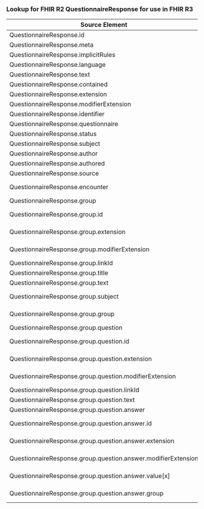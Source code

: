### Lookup for FHIR R2 QuestionnaireResponse for use in FHIR R3

| Source Element | Usage | Target |
| -------------- | ----- | ------ |
| QuestionnaireResponse.id | UseElementSameName | QuestionnaireResponse.id |
| QuestionnaireResponse.meta | UseElementSameName | QuestionnaireResponse.meta |
| QuestionnaireResponse.implicitRules | UseElementSameName | QuestionnaireResponse.implicitRules |
| QuestionnaireResponse.language | UseElementSameName | QuestionnaireResponse.language |
| QuestionnaireResponse.text | UseElementSameName | QuestionnaireResponse.text |
| QuestionnaireResponse.contained | UseElementSameName | QuestionnaireResponse.contained |
| QuestionnaireResponse.extension | UseElementSameName | QuestionnaireResponse.extension |
| QuestionnaireResponse.modifierExtension | UseElementSameName | QuestionnaireResponse.modifierExtension |
| QuestionnaireResponse.identifier | UseElementSameName | QuestionnaireResponse.identifier |
| QuestionnaireResponse.questionnaire | UseElementSameName | QuestionnaireResponse.questionnaire |
| QuestionnaireResponse.status | UseElementSameName | QuestionnaireResponse.status |
| QuestionnaireResponse.subject | UseElementSameName | QuestionnaireResponse.subject |
| QuestionnaireResponse.author | UseElementSameName | QuestionnaireResponse.author |
| QuestionnaireResponse.authored | UseElementSameName | QuestionnaireResponse.authored |
| QuestionnaireResponse.source | UseElementSameName | QuestionnaireResponse.source |
| QuestionnaireResponse.encounter | UseExtension | http://hl7.org/fhir/1.0/StructureDefinition/extension-QuestionnaireResponse.encounter |
| QuestionnaireResponse.group | UseElementRenamed | QuestionnaireResponse.item |
| QuestionnaireResponse.group.id | UseExtension | http://hl7.org/fhir/1.0/StructureDefinition/extension-QuestionnaireResponse.group.id |
| QuestionnaireResponse.group.extension | UseExtension | http://hl7.org/fhir/1.0/StructureDefinition/extension-QuestionnaireResponse.group.extension |
| QuestionnaireResponse.group.modifierExtension | UseExtension | http://hl7.org/fhir/1.0/StructureDefinition/extension-QuestionnaireResponse.group.modifierExtension |
| QuestionnaireResponse.group.linkId | UseElementRenamed | QuestionnaireResponse.item.linkId |
| QuestionnaireResponse.group.title | UseElementRenamed | QuestionnaireResponse.item.text |
| QuestionnaireResponse.group.text | UseElementRenamed | QuestionnaireResponse.item.text |
| QuestionnaireResponse.group.subject | UseExtension | http://hl7.org/fhir/1.0/StructureDefinition/extension-QuestionnaireResponse.group.subject |
| QuestionnaireResponse.group.group | UseExtension | http://hl7.org/fhir/1.0/StructureDefinition/extension-QuestionnaireResponse.group.group |
| QuestionnaireResponse.group.question | UseElementRenamed | QuestionnaireResponse.item |
| QuestionnaireResponse.group.question.id | UseExtension | http://hl7.org/fhir/1.0/StructureDefinition/extension-QuestionnaireResponse.group.question.id |
| QuestionnaireResponse.group.question.extension | UseExtension | http://hl7.org/fhir/1.0/StructureDefinition/extension-QuestionnaireResponse.group.question.extension |
| QuestionnaireResponse.group.question.modifierExtension | UseExtension | http://hl7.org/fhir/1.0/StructureDefinition/extension-QuestionnaireResponse.group.question.modifierExtension |
| QuestionnaireResponse.group.question.linkId | UseElementRenamed | QuestionnaireResponse.item.linkId |
| QuestionnaireResponse.group.question.text | UseElementRenamed | QuestionnaireResponse.item.text |
| QuestionnaireResponse.group.question.answer | UseElementRenamed | QuestionnaireResponse.item.answer |
| QuestionnaireResponse.group.question.answer.id | UseExtension | http://hl7.org/fhir/1.0/StructureDefinition/extension-QuestionnaireResponse.group.question.answer.id |
| QuestionnaireResponse.group.question.answer.extension | UseExtension | http://hl7.org/fhir/1.0/StructureDefinition/extension-QuestionnaireResponse.group.question.answer.extension |
| QuestionnaireResponse.group.question.answer.modifierExtension | UseExtension | http://hl7.org/fhir/1.0/StructureDefinition/extension-QuestionnaireResponse.group.question.answer.modifierExtension |
| QuestionnaireResponse.group.question.answer.value[x] | UseExtension | http://hl7.org/fhir/1.0/StructureDefinition/extension-QuestionnaireResponse.group.question.answer.value |
| QuestionnaireResponse.group.question.answer.group | UseExtension | http://hl7.org/fhir/1.0/StructureDefinition/extension-QuestionnaireResponse.group.question.answer.group |
